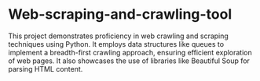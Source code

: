# Web-scraping-and-crawling-tool
This project demonstrates proficiency in web crawling and scraping techniques using Python. It employs data structures like queues to implement a breadth-first crawling approach, ensuring efficient exploration of web pages. It also showcases the use of libraries like Beautiful Soup for parsing HTML content.
